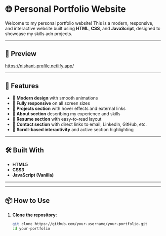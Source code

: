 # 🌐 Personal Portfolio Website

Welcome to my personal portfolio website! This is a modern, responsive, and interactive website built using **HTML**, **CSS**, and **JavaScript**, designed to showcase my skills adn projects.

---

## 📸 Preview

https://nishant-profile.netlify.app/

---

## 🚀 Features

- 🎨 **Modern design** with smooth animations
- 📱 **Fully responsive** on all screen sizes
- 📂 **Projects section** with hover effects and external links
- 👋 **About section** describing my experience and skills
- 📄 **Resume section** with easy-to-read layout
- 📧 **Contact section** with direct links to email, LinkedIn, GitHub, etc.
- 🔗 **Scroll-based interactivity** and active section highlighting

---

## 🛠️ Built With

- **HTML5**
- **CSS3**
- **JavaScript (Vanilla)**

---

---

## 📦 How to Use

1. **Clone the repository:**
   ```bash
   git clone https://github.com/your-username/your-portfolio.git
   cd your-portfolio


